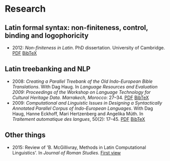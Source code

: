 # Research

## Latin formal syntax: non-finiteness, control, binding and logophoricity

* 2012: _Non-finiteness in Latin_. PhD dissertation. University of Cambridge. [PDF](http://folk.uio.no/johndal-2012-phd-dissertation.pdf) [BibTeX](bibtex/johndal-2012-phd-dissertation.bib)

## Latin treebanking and NLP

* 2008: _Creating a Parallel Treebank of the Old Indo-European Bible Translations_. With Dag Haug. In _Language Resources and Evaluation 2009: Proceedings of the Workshop on Language Technology for Cultural Heritage Data. Marrakech, Morocco_: 27–34. [PDF](http://www.lrec-conf.org/proceedings/lrec2008/workshops/W22_Proceedings.pdf#page=31) [BibTeX](bibtex/proiel-2008-marrakech-paper.bib)
* 2009: _Computational and Linguistic Issues in Designing a Syntactically Annotated Parallel Corpus of Indo-European Languages_. With Dag Haug, Hanne Eckhoff, Mari Hertzenberg and Angelika Müth. In _Traitement automatique des langues_, 50(2): 17–45. [PDF](http://www.atala.org/IMG/pdf/TAL-2009-50-2-01-Haug.pdf) [BibTeX](bibtex/proiel-2009-tal.bib)

## Other things

* 2015: Review of 'B. McGillivray, Methods in Latin Computational Linguistics'. In _Journal of Roman Studies_. [First view](http://journals.cambridge.org/abstract_S0075435815001112)
